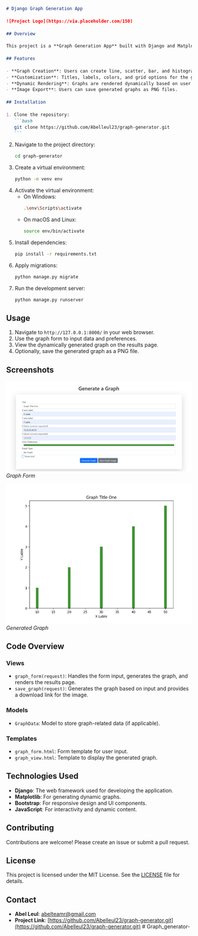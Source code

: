 ````markdown
# Django Graph Generation App

![Project Logo](https://via.placeholder.com/150)

## Overview

This project is a **Graph Generation App** built with Django and Matplotlib. It allows users to create various types of graphs (line, scatter, bar, histogram) based on user input and display them dynamically in the web interface.

## Features

- **Graph Creation**: Users can create line, scatter, bar, and histogram graphs.
- **Customization**: Titles, labels, colors, and grid options for the graphs.
- **Dynamic Rendering**: Graphs are rendered dynamically based on user input.
- **Image Export**: Users can save generated graphs as PNG files.

## Installation

1. Clone the repository:
   ```bash
   git clone https://github.com/Abelleul23/graph-generator.git
   ```
````

2. Navigate to the project directory:
   ```bash
   cd graph-generator
   ```
3. Create a virtual environment:
   ```bash
   python -m venv env
   ```
4. Activate the virtual environment:
   - On Windows:
     ```bash
     .\env\Scripts\activate
     ```
   - On macOS and Linux:
     ```bash
     source env/bin/activate
     ```
5. Install dependencies:
   ```bash
   pip install -r requirements.txt
   ```
6. Apply migrations:
   ```bash
   python manage.py migrate
   ```
7. Run the development server:
   ```bash
   python manage.py runserver
   ```

## Usage

1. Navigate to `http://127.0.0.1:8000/` in your web browser.
2. Use the graph form to input data and preferences.
3. View the dynamically generated graph on the results page.
4. Optionally, save the generated graph as a PNG file.

## Screenshots

![Graph Form](https://github.com/Abelleul23/graph-generator/raw/main/Screenshots/graph_form.png) <!-- Replace with your form screenshot URL -->
_Graph Form_

![Generated Graph](https://github.com/Abelleul23/graph-generator/raw/main/Screenshots/generated_graph.png) <!-- Replace with your graph screenshot URL -->
_Generated Graph_

## Code Overview

### Views

- `graph_form(request)`: Handles the form input, generates the graph, and renders the results page.
- `save_graph(request)`: Generates the graph based on input and provides a download link for the image.

### Models

- `GraphData`: Model to store graph-related data (if applicable).

### Templates

- `graph_form.html`: Form template for user input.
- `graph_view.html`: Template to display the generated graph.

## Technologies Used

- **Django**: The web framework used for developing the application.
- **Matplotlib**: For generating dynamic graphs.
- **Bootstrap**: For responsive design and UI components.
- **JavaScript**: For interactivity and dynamic content.

## Contributing

Contributions are welcome! Please create an issue or submit a pull request.

## License

This project is licensed under the MIT License. See the [LICENSE](LICENSE) file for details.

## Contact

- **Abel Leul**: abelteamr@gmail.com
- **Project Link**: [https://github.com/Abelleul23/graph-generator.git](https://github.com/Abelleul23/graph-generator.git)
#   G r a p h _ g e n e r a t o r - 
 
 